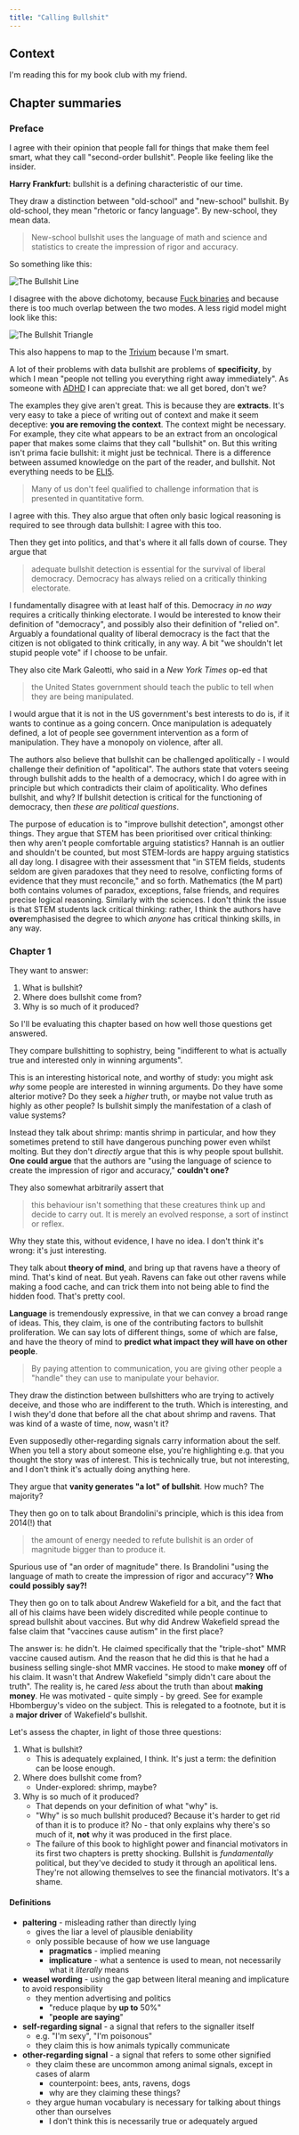 ```yaml
---
title: "Calling Bullshit"
---
```

## Context

I'm reading this for my book club with my friend.
## Chapter summaries

### Preface

I agree with their opinion that people fall for things that make them feel smart, what they call "second-order bullshit". People like feeling like the insider.

**Harry Frankfurt:** bullshit is a defining characteristic of our time.

They draw a distinction between "old-school" and "new-school" bullshit. By old-school, they mean "rhetoric or fancy language". By new-school, they mean data.

> New-school bullshit uses the language of math and science and statistics to create the impression of rigor and accuracy.

So something like this:

![The Bullshit Line](garden/Books/Attachments/The%20Bullshit%20Line.png)

I disagree with the above dichotomy, because [Fuck binaries](Fuck%20binaries) and because there is too much overlap between the two modes. A less rigid model might look like this:

![The Bullshit Triangle](garden/Books/Attachments/The%20Bullshit%20Triangle.png)

This also happens to map to the [Trivium](Trivium) because I'm smart.

A lot of their problems with data bullshit are problems of **specificity**, by which I mean "people not telling you everything right away immediately". As someone with [ADHD](ADHD) I can appreciate that: we all get bored, don't we? 

The examples they give aren't great. This is because they are **extracts**. It's very easy to take a piece of writing out of context and make it seem deceptive: **you are removing the context**. The context might be necessary. For example, they cite what appears to be an extract from an oncological paper that makes some claims that they call "bullshit" on. But this writing isn't prima facie bullshit: it might just be technical. There is a difference between assumed knowledge on the part of the reader, and bullshit. Not everything needs to be [ELI5](ELI5).

> Many of us don't feel qualified to challenge information that is presented in quantitative form.

I agree with this. They also argue that often only basic logical reasoning is required to see through data bullshit: I agree with this too.

Then they get into politics, and that's where it all falls down of course. They argue that

> adequate bullshit detection is essential for the survival of liberal democracy. Democracy has always relied on a critically thinking electorate.

I fundamentally disagree with at least half of this. Democracy _in no way_ requires a critically thinking electorate. I would be interested to know their definition of "democracy", and possibly also their definition of "relied on". Arguably a foundational quality of liberal democracy is the fact that the citizen is not obligated to think critically, in any way. A bit "we shouldn't let stupid people vote" if I choose to be unfair.

They also cite Mark Galeotti, who said in a _New York Times_ op-ed that

> the United States government should teach the public to tell when they are being manipulated.

I would argue that it is not in the US government's best interests to do is, if it wants to continue as a going concern. Once manipulation is adequately defined, a lot of people see government intervention as a form of manipulation. They have a monopoly on violence, after all. 

The authors also believe that bullshit can be challenged apolitically - I would challenge their definition of "apolitical". The authors state that voters seeing through bullshit adds to the health of a democracy, which I do agree with in principle but which contradicts their claim of apoliticality. Who defines bullshit, and why? If bullshit detection is critical for the functioning of democracy, then _these are political questions_.

The purpose of education is to "improve bullshit detection", amongst other things. They argue that STEM has been prioritised over critical thinking: then why aren't people comfortable arguing statistics? Hannah is an outlier and shouldn't be counted, but most STEM-lords are happy arguing statistics all day long. I disagree with their assessment that "in STEM fields, students seldom are given paradoxes that they need to resolve, conflicting forms of evidence that they must reconcile," and so forth. Mathematics (the M part) both contains volumes of paradox, exceptions, false friends, and requires precise logical reasoning. Similarly with the sciences. I don't think the issue is that STEM students lack critical thinking: rather, I think the authors have **over**emphasised the degree to which _anyone_ has critical thinking skills, in any way.

### Chapter 1

They want to answer:

1. What is bullshit?
2. Where does bullshit come from?
3. Why is so much of it produced?

So I'll be evaluating this chapter based on how well those questions get answered.

They compare bullshitting to sophistry, being "indifferent to what is actually true and interested only in winning arguments". 

This is an interesting historical note, and worthy of study: you might ask _why_ some people are interested in winning arguments. Do they have some alterior motive? Do they seek a _higher_ truth, or maybe not value truth as highly as other people? Is bullshit simply the manifestation of a clash of value systems?

Instead they talk about shrimp: mantis shrimp in particular, and how they sometimes pretend to still have dangerous punching power even whilst molting. But they don't _directly_ argue that this is why people spout bullshit. **One could argue** that the authors are "using the language of science to create the impression of rigor and accuracy," **couldn't one?**

They also somewhat arbitrarily assert that

> this behaviour isn't something that these creatures think up and decide to carry out. It is merely an evolved response, a sort of instinct or reflex.

Why they state this, without evidence, I have no idea. I don't think it's wrong: it's just interesting.

They talk about **theory of mind**, and bring up that ravens have a theory of mind. That's kind of neat. But yeah. Ravens can fake out other ravens while making a food cache, and can trick them into not being able to find the hidden food. That's pretty cool.

**Language** is tremendously expressive, in that we can convey a broad range of ideas. This, they claim, is one of the contributing factors to bullshit proliferation. We can say lots of different things, some of which are false, and have the theory of mind to **predict what impact they will have on other people**.

> By paying attention to communication, you are giving other people a "handle" they can use to manipulate your behavior.

They draw the distinction between bullshitters who are trying to actively deceive, and those who are indifferent to the truth. Which is interesting, and I wish they'd done that before all the chat about shrimp and ravens. That was kind of a waste of time, now, wasn't it?

Even supposedly other-regarding signals carry information about the self. When you tell a story about someone else, you're highlighting e.g. that you thought the story was of interest. This is technically true, but not interesting, and I don't think it's actually doing anything here.

They argue that **vanity generates "a lot" of bullshit**. How much? The majority?

They then go on to talk about Brandolini's principle, which is this idea from 2014(!) that 

> the amount of energy needed to refute bullshit is an order of magnitude bigger than to produce it.

Spurious use of "an order of magnitude" there. Is Brandolini "using the language of math to create the impression of rigor and accuracy"? **Who could possibly say?!**

They then go on to talk about Andrew Wakefield for a bit, and the fact that all of his claims have been widely discredited while people continue to spread bullshit about vaccines. But why did Andrew Wakefield spread the false claim that "vaccines cause autism" in the first place? 

The answer is: he didn't. He claimed specifically that the "triple-shot" MMR vaccine caused autism. And the reason that he did this is that he had a business selling single-shot MMR vaccines. He stood to make **money** off of his claim. It wasn't that Andrew Wakefield "simply didn't care about the truth". The reality is, he cared _less_ about the truth than about **making money**. He was motivated - quite simply - by greed. See for example Hbomberguy's video on the subject. This is relegated to a footnote, but it is a **major driver** of Wakefield's bullshit.

Let's assess the chapter, in light of those three questions:

1. What is bullshit?
	- This is adequately explained, I think. It's just a term: the definition can be loose enough.
2. Where does bullshit come from?
	- Under-explored: shrimp, maybe?
3. Why is so much of it produced?
	- That depends on your definition of what "why" is.
	- "Why" is so much bullshit produced? Because it's harder to get rid of than it is to produce it? No - that only explains why there's so much of it, **not** why it was produced in the first place.
	- The failure of this book to highlight power and financial motivators in its first two chapters is pretty shocking. Bullshit is _fundamentally_ political, but they've decided to study it through an apolitical lens. They're not allowing themselves to see the financial motivators. It's a shame.
#### Definitions

- **paltering** - misleading rather than directly lying
	- gives the liar a level of plausible deniability
	- only possible because of how we use language
		- **pragmatics** - implied meaning
		- **implicature** - what a sentence is used to mean, not necessarily what it _literally_ means
- **weasel wording** - using the gap between literal meaning and implicature to avoid responsibility
	- they mention advertising and politics
		- "reduce plaque by **up to** 50%"
		- "**people are saying**"
- **self-regarding signal** - a signal that refers to the signaller itself
	- e.g. "I'm sexy", "I'm poisonous"
	- they claim this is how animals typically communicate
- **other-regarding signal** - a signal that refers to some other signified
	- they claim these are uncommon among animal signals, except in cases of alarm
		- counterpoint: bees, ants, ravens, dogs
		- why are they claiming these things?
	- they argue human vocabulary is necessary for talking about things other than ourselves
		- I don't think this is necessarily true or adequately argued
